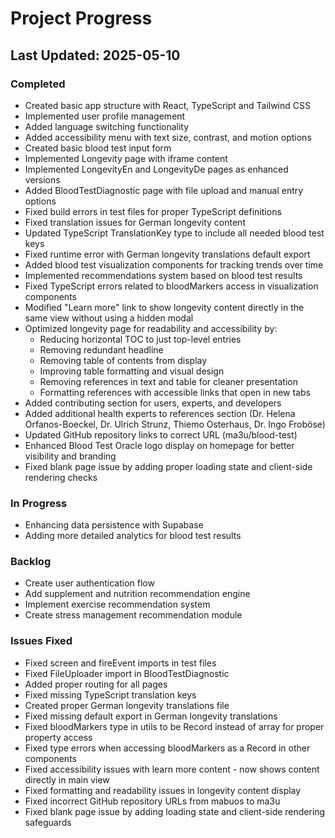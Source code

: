 


# Project Progress

## Last Updated: 2025-05-10

### Completed
- Created basic app structure with React, TypeScript and Tailwind CSS
- Implemented user profile management
- Added language switching functionality
- Added accessibility menu with text size, contrast, and motion options
- Created basic blood test input form
- Implemented Longevity page with iframe content
- Implemented LongevityEn and LongevityDe pages as enhanced versions
- Added BloodTestDiagnostic page with file upload and manual entry options
- Fixed build errors in test files for proper TypeScript definitions
- Fixed translation issues for German longevity content
- Updated TypeScript TranslationKey type to include all needed blood test keys
- Fixed runtime error with German longevity translations default export
- Added blood test visualization components for tracking trends over time
- Implemented recommendations system based on blood test results
- Fixed TypeScript errors related to bloodMarkers access in visualization components
- Modified "Learn more" link to show longevity content directly in the same view without using a hidden modal
- Optimized longevity page for readability and accessibility by:
  - Reducing horizontal TOC to just top-level entries
  - Removing redundant headline
  - Removing table of contents from display
  - Improving table formatting and visual design
  - Removing references in text and table for cleaner presentation
  - Formatting references with accessible links that open in new tabs
- Added contributing section for users, experts, and developers
- Added additional health experts to references section (Dr. Helena Orfanos-Boeckel, Dr. Ulrich Strunz, Thiemo Osterhaus, Dr. Ingo Froböse)
- Updated GitHub repository links to correct URL (ma3u/blood-test)
- Enhanced Blood Test Oracle logo display on homepage for better visibility and branding
- Fixed blank page issue by adding proper loading state and client-side rendering checks

### In Progress
- Enhancing data persistence with Supabase
- Adding more detailed analytics for blood test results

### Backlog
- Create user authentication flow
- Add supplement and nutrition recommendation engine
- Implement exercise recommendation system
- Create stress management recommendation module

### Issues Fixed
- Fixed screen and fireEvent imports in test files
- Fixed FileUploader import in BloodTestDiagnostic
- Added proper routing for all pages
- Fixed missing TypeScript translation keys
- Created proper German longevity translations file
- Fixed missing default export in German longevity translations
- Fixed bloodMarkers type in utils to be Record instead of array for proper property access
- Fixed type errors when accessing bloodMarkers as a Record in other components
- Fixed accessibility issues with learn more content - now shows content directly in main view
- Fixed formatting and readability issues in longevity content display
- Fixed incorrect GitHub repository URLs from mabuos to ma3u
- Fixed blank page issue by adding loading state and client-side rendering safeguards



